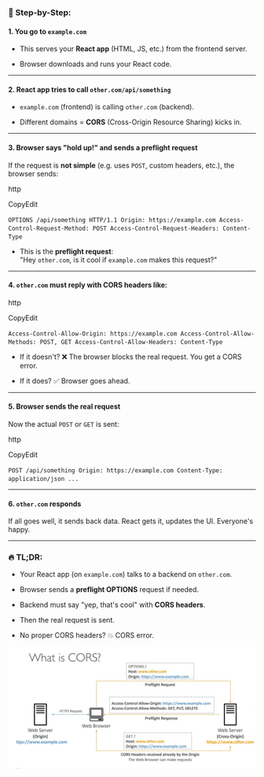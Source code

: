 ### 🔁 Step-by-Step:

#### 1\. **You go to `example.com`**

-   This serves your **React app** (HTML, JS, etc.) from the frontend server.

-   Browser downloads and runs your React code.

* * * * *

#### 2\. **React app tries to call `other.com/api/something`**

-   `example.com` (frontend) is calling `other.com` (backend).

-   Different domains = **CORS** (Cross-Origin Resource Sharing) kicks in.

* * * * *

#### 3\. **Browser says "hold up!" and sends a preflight request**

If the request is **not simple** (e.g. uses `POST`, custom headers, etc.), the browser sends:

http

CopyEdit

`OPTIONS /api/something HTTP/1.1
Origin: https://example.com
Access-Control-Request-Method: POST
Access-Control-Request-Headers: Content-Type`

-   This is the **preflight request**:\
    "Hey `other.com`, is it cool if `example.com` makes this request?"

* * * * *

#### 4\. **`other.com` must reply with CORS headers** like:

http

CopyEdit

`Access-Control-Allow-Origin: https://example.com
Access-Control-Allow-Methods: POST, GET
Access-Control-Allow-Headers: Content-Type`

-   If it doesn't? ❌ The browser blocks the real request. You get a CORS error.

-   If it does? ✅ Browser goes ahead.

* * * * *

#### 5\. **Browser sends the real request**

Now the actual `POST` or `GET` is sent:

http

CopyEdit

`POST /api/something
Origin: https://example.com
Content-Type: application/json
...`

* * * * *

#### 6\. **`other.com` responds**

If all goes well, it sends back data. React gets it, updates the UI. Everyone's happy.

* * * * *

### 🔥 TL;DR:

-   Your React app (on `example.com`) talks to a backend on `other.com`.

-   Browser sends a **preflight OPTIONS** request if needed.

-   Backend must say "yep, that's cool" with **CORS headers**.

-   Then the real request is sent.

-   No proper CORS headers? 💥 CORS error.


![CORS](image.png)
